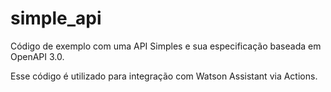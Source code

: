 # simple_api

Código de exemplo com uma API Simples e sua especificação baseada em OpenAPI 3.0.

Esse código é utilizado para integração com Watson Assistant via Actions.
